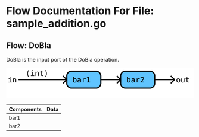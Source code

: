 # Flow Documentation For File: sample_addition.go

## Flow: DoBla
DoBla is the input port of the DoBla operation.

![Flow: DoBla](./DoBla.svg)

Components | Data
---------- | -----
bar1 | 
bar2 | 

